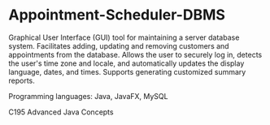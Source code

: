 # Appointment-Scheduler-DBMS

Graphical User Interface (GUI) tool for maintaining a server database system. Facilitates adding, updating and removing customers and appointments from the database. Allows the user to securely log in, detects the user's time zone and locale, and automatically updates the display language, dates, and times. Supports generating customized summary reports.

Programming languages: Java, JavaFX, MySQL

C195 Advanced Java Concepts
